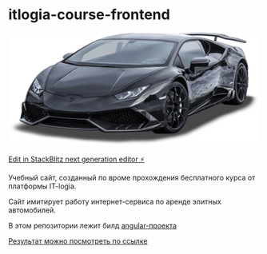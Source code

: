 # itlogia-course-frontend
![Машинка для красоты](/images/main-car.png)

[Edit in StackBlitz next generation editor ⚡️](https://stackblitz.com/~/github.com/iZelikov/itlogia-course-frontend)

Учебный сайт, созданный по вроме прохождения бесплатного курса от платформы IT-logia. 

Сайт имитирует работу интернет-сервиса по аренде элитных автомобилей. 

В этом репозитории лежит билд [angular-проекта](https://github.com/iZelikov/itlogia-angular)

[Результат можно посмотреть по ссылке](https://izelikov.github.io/cars/)
